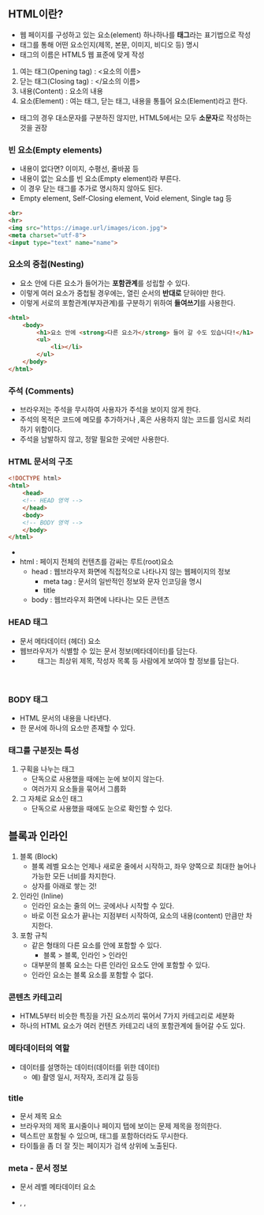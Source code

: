 ## HTML이란?
- 웹 페이지를 구성하고 있는 요소(element) 하나하나를 **태그**라는 표기법으로 작성
- 태그를 통해 어떤 요소인지(제목, 본문, 이미지, 비디오 등) 명시
- 태그의 이름은 HTML5 웹 표준에 맞게 작성

1. 여는 태그(Opening tag) : <요소의 이름>
2. 닫는 태그(Closing tag) : </요소의 이름>
3. 내용(Content) : 요소의 내용
4. 요소(Element) : 여는 태그, 닫는 태그, 내용을 통틀어 요소(Element)라고 한다.

- 태그의 경우 대소문자를 구분하진 않지만, HTML5에서는 모두 **소문자**로 작성하는 것을 권장

### 빈 요소(Empty elements)

- 내용이 없다면? 이미지, 수평선, 줄바꿈 등
- 내용이 없는 요소를 빈 요소(Empty element)라 부른다.
- 이 경우 닫는 태그를 추가로 명시하지 않아도 된다.
- Empty element, Self-Closing element, Void element, Single tag 등

```html
<br>
<hr>
<img src="https://image.url/images/icon.jpg">
<meta charset="utf-8">
<input type="text" name="name">
```

### 요소의 중첩(Nesting)

- 요소 안에 다른 요소가 들어가는 **포함관계**를 성립할 수 있다.
- 이렇게 여러 요소가 중첩될 경우에는, 열린 순서의 **반대로** 닫혀야만 한다.
- 이렇게 서로의 포함관계(부자관계)를 구분하기 위하여 **들여쓰기**를 사용한다.

```html
<html>
	<body>
		<h1>요소 안에 <strong>다른 요소가</strong> 들어 갈 수도 있습니다!</h1>
		<ul>
			<li></li>
		</ul>
	</body>
</html>
```

### 주석 (Comments)

- 브라우저는 주석을 무시하여 사용자가 주석을 보이지 않게 한다.
- 주석의 목적은 코드에 메모를 추가하거나 ,혹은 사용하지 않는 코드를 임시로 처리하기 위함이다.
- 주석을 남발하지 않고, 정말 필요한 곳에만 사용한다.

### HTML 문서의 구조

```html
<!DOCTYPE html>
<html>
	<head>
	<!-- HEAD 영역 -->
	</head>
	<body>
	<!-- BODY 영역 -->
	</body>
</html>
```

- <!DOCTYPE html>
- html : 페이지 전체의 컨텐츠를 감싸는 루트(root)요소
    - head : 웹브라우저 화면에 직접적으로 나타나지 않는 웹페이지의 정보
        - meta tag : 문서의 일반적인 정보와 문자 인코딩을 명시
        - title
    - body : 웹브라우저 화면에 나타나는 모든 콘텐츠

### HEAD 태그

- 문서 메타데이터 (헤더) 요소
- 웹브라우저가 식별할 수 있는 문서 정보(메타데이터)를 담는다.
- <header> 태그는 최상위 제목, 작성자 목록 등 사람에게 보여야 할 정보를 담는다.

### BODY 태그

- HTML 문서의 내용을 나타낸다.
- 한 문서에 하나의 <body> 요소만 존재할 수 있다.

### 태그를 구분짓는 특성

1. 구획을 나누는 태그
    - 단독으로 사용했을 때에는 눈에 보이지 않는다.
    - 여러가지 요소들을 묶어서 그룹화
2. 그 자체로 요소인 태그
    - 단독으로 사용했을 때에도 눈으로 확인할 수 있다.

## 블록과 인라인

1. 블록 (Block)
    - 블록 레벨 요소는 언제나 새로운 줄에서 시작하고, 좌우 양쪽으로 최대한 늘어나 가능한 모든 너비를 차지한다.
    - 상자를 아래로 쌓는 것!
2. 인라인 (Inline)
    - 인라인 요소는 줄의 어느 곳에서나 시작할 수 있다.
    - 바로 이전 요소가 끝나는 지점부터 시작하여, 요소의 내용(content) 만큼만 차지한다.
3. 포함 규칙
    - 같은 형태의 다른 요소를 안에 포함할 수 있다.
        - 블록 > 블록, 인라인 > 인라인
    - 대부분의 블록 요소는 다른 인라인 요소도 안에 포함할 수 있다.
    - 인라인 요소는 블록 요소를 포함할 수 없다.

### 콘텐츠 카테고리

- HTML5부터 비슷한 특징을 가진 요소끼리 묶어서 7가지 카테고리로 세분화
- 하나의 HTML 요소가 여러 컨텐츠 카테고리 내의 포함관계에 들어갈 수도 있다.
  
### 메타데이터의 역할

- 데이터를 설명하는 데이터(데이터를 위한 데이터)
    - 예) 촬영 일시, 저작자, 조리개 값 등등

### title

- 문서 제목 요소
- 브라우저의 제목 표시줄이나 페이지 탭에 보이는 문제 제목을 정의한다.
- 텍스트만 포함될 수 있으며, 태그를 포함하더라도 무시한다.
- 타이틀을 좀 더 잘 짓는 페이지가 검색 상위에 노출된다.

### meta - 문서 정보

- 문서 레벨 메타데이터 요소
- <base>, <link>, <script>, <style>, <title>과 같은 다른 메타관련 요소로 나타낼 수 없는 메타데이터
- name
    - name과 content 특성을 함께 사용하면 문서의 메타데이터를 이름-값 쌍으로 제공할 수 있다. name은 이름, content는 값을 담당한다.

    ```html
    <meta name="" content="" />
    ```

### META - 문자 인코딩, 뷰포트

- **charset**
    - 페이지의 문자 인코딩을 선언. 이 특성이 존재할 경우, 그 값은 반드시 문자열 "utf-8"의 대소문자 구분 없는 ASCII 표현이어야 한다.

    ```html
    <meta charset="UTF-8" />
    ```

- **viewport**
    - 뷰포트의 초기 사이즈에 대한 힌트. 모바일 장치에서만 사용한다.  
    - <meta name= "viewport">의 값
```html
<meta http-equiv="X-UA-Compatible" content="IE=edge" />
```  
  
### MIME 타입

- 웹에서 파일의 확장자는 별 의미가 없으므로, 각 문서의 올바른 MIME 타입을 전송하도록 서버가 정확히 설정하는 것이 중요하다.
- 브라우저들은 리소스를 내려받았을 때 해야 할 기본 동작이 무엇인지를 결정하기 위해 대게 MIME 타입을 사용한다.

### style

- 문서나 문서 일부에 대한 스타일 정보를 포함한다.
- 문서의 <head> 안에 위치해야한다.
- 스타일은 외부 스타일 시트에서 작성하고, <link>요소로 연결하는 것이 좋다.

### script

- <style> 태그와 같이 인라인으로도 작성이 가능하며 외부 파일에서 불러올 수 있다.
- 외부 스크립트 가져오는 법

    ```html
    <script src="javascript.js"></script>
    ```

- 요소 내부 인라인 스크립트를 작성하는 법

    ```html
    <script>
      alert("Hello World!");
    </script>
    ```  
